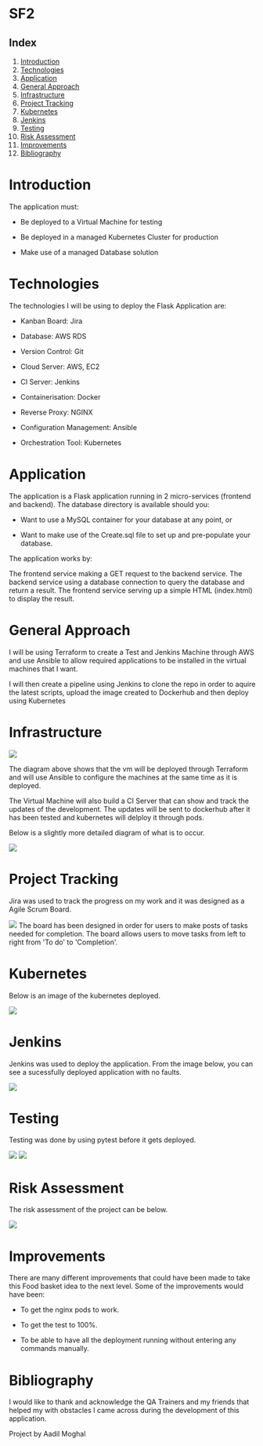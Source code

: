 # SF2


## Index

1. [Introduction](#Introduction)
2. [Technologies](#Technologies)
3. [Application](#Application)
4. [General Approach](#General_Approach)  
5. [Infrastructure](#Infrastructure)
6. [Project Tracking](#Project_Tracking)
7. [Kubernetes](#Kubernetes)
8. [Jenkins](#Jenkins)
9. [Testing](#Testing)
10. [Risk Assessment](#Risk_Assessment)
11. [Improvements](#Improvements)
12. [Bibliography](#Bibliography)



# Introduction

The application must:

* Be deployed to a Virtual Machine for testing

* Be deployed in a managed Kubernetes Cluster for production

* Make use of a managed Database solution


# Technologies

The technologies I will be using to deploy the Flask Application are: 

- Kanban Board: Jira

- Database: AWS RDS

- Version Control: Git

- Cloud Server: AWS, EC2

- CI Server: Jenkins

- Containerisation: Docker

- Reverse Proxy: NGINX

- Configuration Management: Ansible

- Orchestration Tool: Kubernetes



# Application

The application is a Flask application running in 2 micro-services (frontend and backend).
The database directory is available should you:

* Want to use a MySQL container for your database at any point, or

* Want to make use of the Create.sql file to set up and pre-populate your database.

The application works by:

The frontend service making a GET request to the backend service.
The backend service using a database connection to query the database and return a result.
The frontend service serving up a simple HTML (index.html) to display the result.

# General Approach<a name="General_Approach"></a> 

I will be using Terraform to create a Test and Jenkins Machine through AWS and use Ansible to allow required applications to be installed in the virtual machines that I want.

I will then create a pipeline using Jenkins to clone the repo in order to aquire the latest scripts, upload the image created to Dockerhub and then deploy using Kubernetes 

# Infrastructure
![](https://i.imgur.com/AVSTz9J.png)

The diagram above shows that the vm will be deployed through Terraform and will use Ansible to configure the machines at the same time as it is deployed.

The Virtual Machine will also build a CI Server that can show and track the updates of the development. The updates will be sent to dockerhub after it has been tested and kubernetes will delploy it through pods.
 
Below is a slightly more detailed diagram of what is to occur. 

![](https://i.imgur.com/3Lw19tF.png)

# Project Tracking<a name="Project_Tracking"></a> 

Jira was used to track the progress on my work and it was designed as a Agile Scrum Board.

![](https://i.imgur.com/Vvrh41U.png)
The board has been designed in order for users to make posts of tasks needed for completion. The board allows users to move tasks from left to right from 'To do' to 'Completion'.

# Kubernetes
Below is an image of the kubernetes deployed.

![](https://i.imgur.com/ztlFNLx.png)

# Jenkins

Jenkins was used to deploy the application. From the image below, you can see a sucessfully deployed application with no faults.

![](https://i.imgur.com/VscTz42.png)

# Testing
Testing was done by using pytest before it gets deployed.

![](https://i.imgur.com/rvVwuUd.png)
![](https://i.imgur.com/U2x7gIf.png)


# Risk Assessment<a name="Risk_Assessment"></a> 

The risk assessment of the project can be below.

![](https://i.imgur.com/YoYyROP.png)


# Improvements

There are many different improvements that could have been made to take this Food basket idea to the next level. Some of the improvements would have been:

- To get the nginx pods to work.

- To get the test to 100%.

- To be able to have all the deployment running without entering any commands manually. 


# Bibliography

I would like to thank and acknowledge the QA Trainers and my friends that helped my with obstacles I came across during the development of this application.

Project by Aadil Moghal


